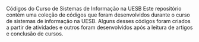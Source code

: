 Códigos do Curso de Sistemas de Informação na UESB
Este repositório contém uma coleção de códigos que foram desenvolvidos durante o curso de sistemas de informação na UESB. Alguns desses códigos foram criados a partir de atividades e outros foram desenvolvidos após a leitura de artigos e conclusão de cursos.

